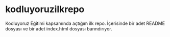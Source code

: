 # kodluyoruzilkrepo
Kodluyoruz Eğitimi kapsamında açtığım ilk repo. İçerisinde bir adet README dosyası ve bir adet index.html dosyası barındırıyor.
